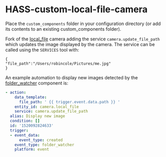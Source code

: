 # HASS-custom-local-file-camera
Place the `custom_components` folder in your configuration directory (or add its contents to an existing custom_components folder).

Fork of the [local_file](https://www.home-assistant.io/components/camera.local_file/) camera adding the service `camera.update_file_path` which updates the image displayed by the camera. The service can be called using the `SERVICES` tool with:
```
{
"file_path":"/Users/robincole/Pictures/me.jpg"
}
```

An example automation to display new images detected by the [folder_watcher](https://www.home-assistant.io/components/folder_watcher/) component is:

```yaml
- action:
    data_template:
      file_path: ' {{ trigger.event.data.path }} '
    entity_id: camera.local_file
    service: camera.update_file_path
  alias: Display new image
  condition: []
  id: '1520092824633'
  trigger:
  - event_data:
      event_type: created
    event_type: folder_watcher
    platform: event
```
